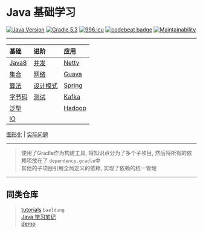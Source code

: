 # Java 基础学习

[![Java Version](https://img.shields.io/badge/JDK-Java%208-red.svg)](https://www.java.com/zh_CN/download/)
[![Gradle 5.3](https://img.shields.io/badge/Gradle-5.3-green.svg)](https://docs.gradle.org/5.3/userguide/userguide.html)
[![996.icu](https://img.shields.io/badge/link-996.icu-red.svg)](https://996.icu)
[![codebeat badge](https://codebeat.co/badges/9145f9a8-a1aa-4c67-bb2b-f9dd12e924d4)](https://codebeat.co/projects/github-com-kuangcp-javabase-master)
[![Maintainability](https://api.codeclimate.com/v1/badges/23134c0d2348845fecec/maintainability)](https://codeclimate.com/github/Kuangcp/JavaBase/maintainability)

************************

| 基础  | 进阶 | 应用 |
|:----|:----|:----|
| [Java8](/java-8)        | [并发](/java-concurrency) | [Netty](/java-netty)|
| [集合](/java-collection) | [网络](/java-network)     |  [Guava](/java-guava)|
| [算法](/java-algorithms) | [设计模式](/java-pattern) | [Spring](/java-spring)
| [字节码](/java-class)    | [测试](/java-test)    | [Kafka](/java-kafka)|
| [泛型](/java-generic)    |  | [Hadoop](/java-hadoop) | 
| [IO](/java-io)          |  |  |

[图形化](/java-gui) | [实际问题](/java-question)

************************

> 使用了Gradle作为构建工具, 将知识点分为了多个子项目, 然后将所有的依赖项放在了 `dependency.gradle`中  
> 其他的子项目引用全局定义的依赖, 实现了依赖的统一管理

************************

## 同类仓库
> [tutorials](https://github.com/eugenp/tutorials) `baeldung`   
> [Java 学习笔记](https://github.com/brianway/java-learning)    
> [demo](https://gitee.com/code4everything/demo)   

